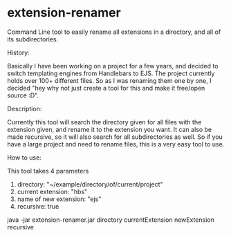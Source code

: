 # extension-renamer
Command Line tool to easily rename all extensions in a directory, and all of its subdirectories.

History: 

Basically I have been working on a project for a few years, and decided to switch templating engines from Handlebars to EJS. The project currently holds over 100+ different files. So as I was renaming them one by one, I decided "hey why not just create a tool for this and make it free/open source :D". 

Description: 

Currently this tool will search the directory given for all files with the extension given, and rename it to the extension you want. It can also be made recursive, so it will also search for all subdirectories as well. So if you have a large project and need to rename files, this is a very easy tool to use.

How to use: 

This tool takes 4 parameters

1) directory: "~/example/directory/of/current/project"
2) current extension: "hbs"
3) name of new extension: "ejs"
4) recursive: true

java -jar extension-renamer.jar directory currentExtension newExtension recursive


